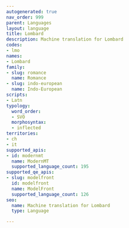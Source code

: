 ```yaml
---
autogenerated: true
nav_order: 999
parent: Languages
layout: language
title: Lombard
description: Machine translation for Lombard
codes:
- lmo
names:
- Lombard
family:
- slug: romance
  name: Romance
- slug: indo-european
  name: Indo-European
scripts:
- Latn
typology:
  word_order:
  - SVO
  morphosyntax:
  - inflected
territories:
- ch
- it
supported_apis:
- id: modernmt
  name: ModernMT
  supported_language_count: 195
supported_qe_apis:
- slug: modelfront
  id: modelfront
  name: ModelFront
  supported_language_count: 126
seo:
  name: Machine translation for Lombard
  type: Language

---
```


